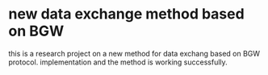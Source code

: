 # new data exchange method based on BGW

this is a research project on a new method for data exchang based on BGW protocol.
implementation and the method is working successfully.
